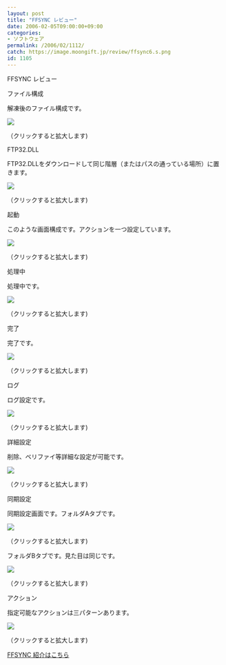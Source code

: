 ```yaml
---
layout: post
title: "FFSYNC レビュー"
date: 2006-02-05T09:00:00+09:00
categories:
- ソフトウェア
permalink: /2006/02/1112/
catch: https://image.moongift.jp/review/ffsync6.s.png
id: 1105
---
```

FFSYNC レビュー  
<!--more-->

ファイル構成

  

解凍後のファイル構成です。

  

[![](https://image.moongift.jp/review/ffsync1.s.png)](https://image.moongift.jp/review/ffsync1.png)  
  
（クリックすると拡大します)

  

FTP32.DLL

  

FTP32.DLLをダウンロードして同じ階層（またはパスの通っている場所）に置きます。

  

[![](https://image.moongift.jp/review/ffsync2.s.png)](https://image.moongift.jp/review/ffsync2.png)  
  
（クリックすると拡大します)

  

起動

  

このような画面構成です。アクションを一つ設定しています。

  

[![](https://image.moongift.jp/review/ffsync3.s.png)](https://image.moongift.jp/review/ffsync3.png)  
  
（クリックすると拡大します)

  

処理中

  

処理中です。

  

[![](https://image.moongift.jp/review/ffsync4.s.png)](https://image.moongift.jp/review/ffsync4.png)  
  
（クリックすると拡大します)

  

完了

  

完了です。

  

[![](https://image.moongift.jp/review/ffsync5.s.png)](https://image.moongift.jp/review/ffsync5.png)  
  
（クリックすると拡大します)

  

ログ

  

ログ設定です。

  

[![](https://image.moongift.jp/review/ffsync6.s.png)](https://image.moongift.jp/review/ffsync6.png)  
  
（クリックすると拡大します)

  

詳細設定

  

削除、ベリファイ等詳細な設定が可能です。

  

[![](https://image.moongift.jp/review/ffsync7.s.png)](https://image.moongift.jp/review/ffsync7.png)  
  
（クリックすると拡大します)

  

同期設定

  

同期設定画面です。フォルダAタブです。

  

[![](https://image.moongift.jp/review/ffsync8.s.png)](https://image.moongift.jp/review/ffsync8.png)  
  
（クリックすると拡大します)

  

フォルダBタブです。見た目は同じです。

  

[![](https://image.moongift.jp/review/ffsync9.s.png)](https://image.moongift.jp/review/ffsync9.png)  
  
（クリックすると拡大します)

  

アクション

  

指定可能なアクションは三パターンあります。

  

[![](https://image.moongift.jp/review/ffsync10.s.png)](https://image.moongift.jp/review/ffsync10.png)  
  
（クリックすると拡大します)

  

[FFSYNC 紹介はこちら](http://oss.moongift.jp/intro/i-1096.html)

